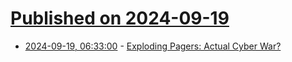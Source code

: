 # [Published on 2024-09-19](index.md)

* [2024-09-19, 06:33:00](https://soylentnews.org/article.pl?sid=24/09/18/0835257&from=rss) - [Exploding Pagers: Actual Cyber War?](https://soylentnews.org/article.pl?sid=24/09/18/0835257&from=rss)
